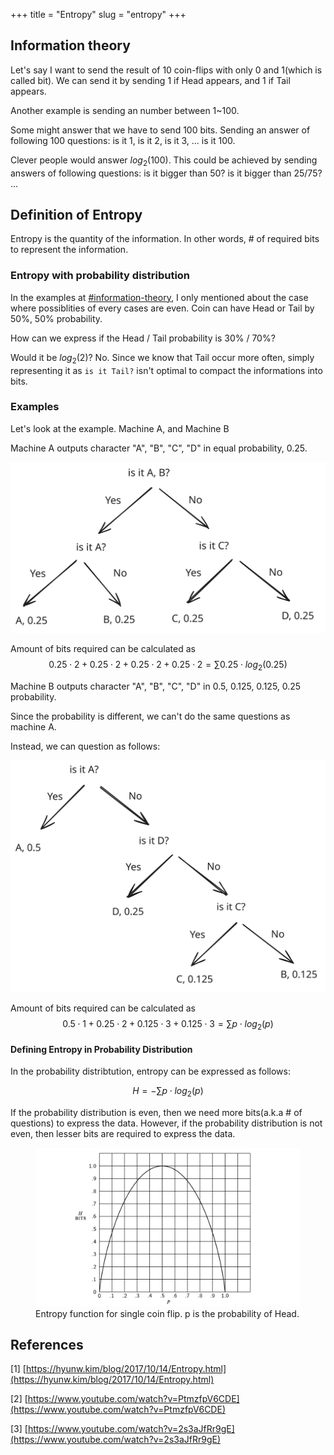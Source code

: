 +++
title = "Entropy"
slug = "entropy"
+++

## Information theory

Let's say I want to send the result of 10 coin-flips with only 0 and 1(which is called bit). We can send it by sending 1 if Head appears, and 1 if Tail appears.

Another example is sending an number between 1\~100.

Some might answer that we have to send 100 bits. Sending an answer of following 100 questions: is it 1, is it 2, is it 3, ... is it 100.

Clever people would answer $log_2(100)$. This could be achieved by sending answers of following questions: is it bigger than 50? is it bigger than 25/75? ...

## Definition of Entropy

Entropy is the quantity of the information. In other words, # of required bits to represent the information.

### Entropy with probability distribution

In the examples at [#information-theory](page-1.md#information-theory "mention"), I only mentioned about the case where possiblities of every cases are even. Coin can have Head or Tail by 50%, 50% probability.

How can we express if the Head / Tail probability is 30% / 70%?

Would it be $log_2(2)$? No. Since we know that Tail occur more often, simply representing it as `is it Tail?` isn't optimal to compact the informations into bits.

### Examples

Let's look at the example. Machine A, and Machine B

Machine A outputs character "A", "B", "C", "D" in equal probability, 0.25.

<img src="machineA.svg" alt="How to get character of machine A"/>

Amount of bits required can be calculated as $$0.25 \cdot 2 + 0.25 \cdot 2 + 0.25 \cdot 2 + 0.25 \cdot 2 = \sum 0.25 \cdot log_2(0.25)$$

Machine B outputs character "A", "B", "C", "D" in 0.5, 0.125, 0.125, 0.25 probability.

Since the probability is different, we can't do the same questions as machine A.

Instead, we can question as follows:

<img src="machineB.svg" alt="How to get character of machine B"/>

Amount of bits required can be calculated as $$0.5 \cdot 1 + 0.25 \cdot 2 + 0.125 \cdot 3 + 0.125 \cdot 3 = \sum p \cdot log_2(p)$$

#### Defining Entropy in Probability Distribution

In the probability distribtution, entropy can be expressed as follows:

$$
H = -\sum p \cdot log_2(p)
$$

If the probability distribution is even, then we need more bits(a.k.a # of questions) to express the data. However, if the probability distribution is not even, then lesser bits are required to express the data.

<figure>
    <img src="coin-flip-probability.png" alt="coin flip probability">
    <figcaption>Entropy function for single coin flip. p is the probability of Head.</figcaption>
</figure>

## References

\[1] [https://hyunw.kim/blog/2017/10/14/Entropy.html](https://hyunw.kim/blog/2017/10/14/Entropy.html)

\[2] [https://www.youtube.com/watch?v=PtmzfpV6CDE](https://www.youtube.com/watch?v=PtmzfpV6CDE)

\[3] [https://www.youtube.com/watch?v=2s3aJfRr9gE](https://www.youtube.com/watch?v=2s3aJfRr9gE)
